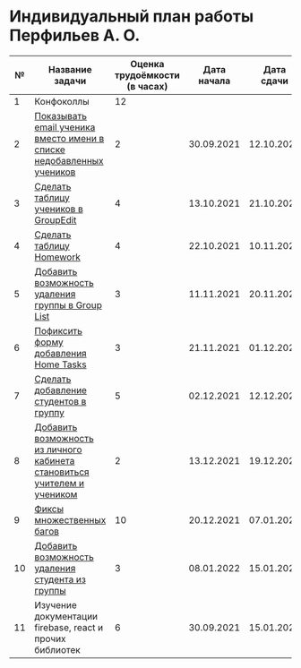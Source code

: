 # Индивидуальный план работы Перфильев А. О.

| №  | Название задачи                                                                   | Оценка трудоёмкости (в часах) | Дата начала | Дата сдачи | Комментарий                                                              |
| -- | --------------------------------------------------------------------------------- | ----------------------------- | ----------- | ---------- | ------------------------------------------------------------------------ |
| 1  | Конфоколлы                                                                        | 12                            |             |            |                                                                          |
| 2  | [Показывать email ученика вместо имени в списке недобавленных учеников][link1]    | 2                             | 30.09.2021  | 12.10.2021 | Показывать email ученика вместо имени в списке недобавленных учеников    |
| 3  | [Сделать таблицу учеников в GroupEdit][link2]                                     | 4                             | 13.10.2021  | 21.10.2021 | Сделать таблицу учеников в GroupEdit                                     |
| 4  | [Сделать таблицу Homework][link3]                                                 | 4                             | 22.10.2021  | 10.11.2021 | Сделать таблицу Homework                                                 |
| 5  | [Добавить возможность удаления группы в Group List][link4]                        | 3                             | 11.11.2021  | 20.11.2021 | Добавить возможность удаления группы в Group List                        |
| 6  | [Пофиксить форму добавления Home Tasks][link5]                                    | 3                             | 21.11.2021  | 01.12.2021 | Пофиксить форму добавления Home Tasks                                    |
| 7  | [Сделать добавление студентов  в группу][link6]                                   | 5                             | 02.12.2021  | 12.12.2021 | Сделать добавление студентов  в группу                                   |
| 8  | [Добавить возможность из личного кабинета становиться учителем и учеником][link7] | 2                             | 13.12.2021  | 19.12.2021 | Добавить возможность из личного кабинета становиться учителем и учеником |
| 9  | [Фиксы множественных багов][link8]                                                | 10                            | 20.12.2021  | 07.01.2022 | Фиксы множественных багов                                                |
| 10 | [Добавить возможность удаления студента из группы][link9]                         | 3                             | 08.01.2022  | 15.01.2022 | Добавить возможность удаления студента из группы                         |
| 11 | Изучение документации firebase, react и прочих библиотек                          | 6                             | 30.09.2021  | 15.01.2022 | Изучение документации firebase, react и прочих библиотек                 |


[link1]: https://www.notion.so/slavocado1/email-91ff5059c4fe4497a2a183253ca2dacb "Ссылка"
[link2]: https://www.notion.so/slavocado1/GroupEdit-0d85826c5b1a49e5a8c9b398c104f05c "Ссылка"
[link3]: https://www.notion.so/slavocado1/3-d099a1ab03e24aa6a6ce17dd539cc392 "Ссылка"
[link4]: https://www.notion.so/slavocado1/Group-List-1c32ffee4c4f4ca4b21286f96be9a4b0 "Ссылка"
[link5]: https://www.notion.so/slavocado1/Home-Tasks-c5b306fb6a0f416d88258b73a26b049f "Ссылка"
[link6]: https://www.notion.so/slavocado1/bf9ba594bfa84c7a9ff6bd1c60a032b9 "Ссылка"
[link7]: https://www.notion.so/slavocado1/ac370d8f172a4f8586950d802d704ee8 "Ссылка"
[link8]: https://www.notion.so/slavocado1/f1e73840ae5540c694ba276a9a38d4c0 "Ссылка"
[link9]: https://www.notion.so/slavocado1/6a8b05d6950948ca969e7f7da3aba229 "Ссылка"
